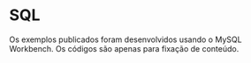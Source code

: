 # SQL
Os exemplos publicados foram desenvolvidos usando o MySQL Workbench. Os códigos são apenas para fixação de conteúdo.
